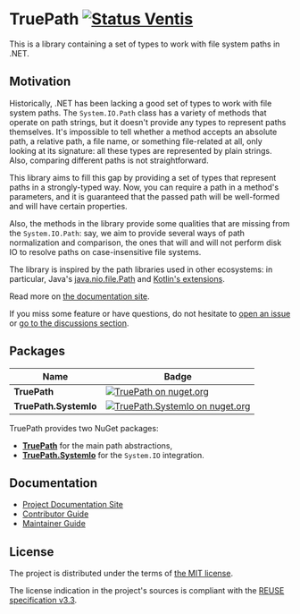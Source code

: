 <!--
SPDX-FileCopyrightText: 2024 Friedrich von Never <friedrich@fornever.me>

SPDX-License-Identifier: MIT
-->

TruePath [![Status Ventis][status-ventis]][andivionian-status-classifier]
========
This is a library containing a set of types to work with file system paths in .NET.

Motivation
----------
Historically, .NET has been lacking a good set of types to work with file system paths. The `System.IO.Path` class has a variety of methods that operate on path strings, but it doesn't provide any types to represent paths themselves. It's impossible to tell whether a method accepts an absolute path, a relative path, a file name, or something file-related at all, only looking at its signature: all these types are represented by plain strings. Also, comparing different paths is not straightforward.

This library aims to fill this gap by providing a set of types that represent paths in a strongly-typed way. Now, you can require a path in a method's parameters, and it is guaranteed that the passed path will be well-formed and will have certain properties.

Also, the methods in the library provide some qualities that are missing from the `System.IO.Path`: say, we aim to provide several ways of path normalization and comparison, the ones that will and will not perform disk IO to resolve paths on case-insensitive file systems.

The library is inspired by the path libraries used in other ecosystems: in particular, Java's [java.nio.file.Path][java.path] and [Kotlin's extensions][kotlin.path].

Read more on [the documentation site][docs].

If you miss some feature or have questions, do not hesitate to [open an issue][issues] or [go to the discussions section][discussions].

Packages
--------
| Name                  | Badge                                                                                           |
|-----------------------|-------------------------------------------------------------------------------------------------|
| **TruePath**          | [![TruePath on nuget.org][nuget.badge.true-path]][nuget.true-path]                              |
| **TruePath.SystemIo** | [![TruePath.SystemIo on nuget.org][nuget.badge.true-path.system-io]][nuget.true-path.system-io] |

TruePath provides two NuGet packages:
- [**TruePath**][nuget.true-path] for the main path abstractions,
- [**TruePath.SystemIo**][nuget.true-path.system-io] for the `System.IO` integration.

Documentation
-------------
- [Project Documentation Site][docs]
- [Contributor Guide][docs.contributing]
- [Maintainer Guide][docs.maintaining]

License
-------
The project is distributed under the terms of [the MIT license][docs.license].

The license indication in the project's sources is compliant with the [REUSE specification v3.3][reuse.spec].

[andivionian-status-classifier]: https://andivionian.fornever.me/v1/#status-ventis-
[discussions]: https://github.com/ForNeVeR/TruePath/discussions
[docs.contributing]: CONTRIBUTING.md
[docs.license]: LICENSE.txt
[docs.maintaining]: MAINTAINING.md
[docs]: https://fornever.github.io/TruePath
[issues]: https://github.com/ForNeVeR/TruePath/issues
[java.path]: https://docs.oracle.com/en%2Fjava%2Fjavase%2F21%2Fdocs%2Fapi%2F%2F/java.base/java/nio/file/Path.html
[kotlin.path]: https://kotlinlang.org/api/latest/jvm/stdlib/kotlin.io.path/java.nio.file.-path/
[nuget.badge.true-path.system-io]: https://img.shields.io/nuget/v/TruePath.SystemIo
[nuget.badge.true-path]: https://img.shields.io/nuget/v/TruePath
[nuget.true-path.system-io]: https://www.nuget.org/packages/TruePath.SystemIo
[nuget.true-path]: https://www.nuget.org/packages/TruePath
[reuse.spec]: https://reuse.software/spec-3.3/
[status-ventis]: https://img.shields.io/badge/status-ventis-yellow.svg
